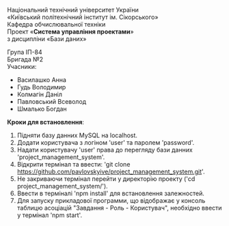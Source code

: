 Національний технічний університет України  
«Київський політехнічний інститут ім. Сікорського»  
Кафедра обчислювальної техніки  
Проект «__Система управління проектами__»  
з дисципліни «Бази даних»  

Група ІП-84  
Бригада №2  
Учасники:
* Василашко Анна
* Гудь Володимир
* Колмагін Даніл
* Павловський Всеволод
* Шмалько Богдан

**Кроки для встановлення**:
1. Підняти базу данних MySQL на localhost.
2. Додати користувача з логіном 'user' та паролем 'password'.
3. Надати користувачу 'user' права до перегляду бази данних 'project_management_system'.
4. Відкрити термінал та ввести: 'git clone https://github.com/pavlovskyive/project_management_system.git'.
5. Не закриваючи термінал перейти у директорію проекту ('cd project_management_system/').
6. Ввести в терміналі 'npm install' для встановлення залежностей.
7. Для запуску прикладової программи, що відображає у консоль таблицю асоціацій "Завдання - Роль - Користувач", необхідно ввести у термінал 'npm start'.
